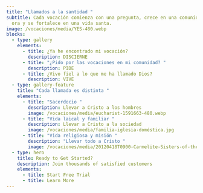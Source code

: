 ```yaml
---
title: "Llamados a la santidad "
subtitle: Cada vocación comienza con una pregunta, crece en una comunidad que
  ora y se fortalece en una vida santa.
image: /vocaciones/media/YES-480.webp
blocks:
  - type: gallery
    elements:
      - title: ¿Ya he encontrado mi vocación?
        description: DISCIERNE
      - title: "¿Pido por las vocaciones en mi comunidad? "
        description: PIDE
      - title: ¿Vivo fiel a lo que me ha llamado Dios?
        description: VIVE
  - type: gallery-feature
    title: "Cada llamada es distinta "
    elements:
      - title: "Sacerdocio "
        description: Llevar a Cristo a los hombres
        image: /vocaciones/media/eucharist-1591663-480.webp
      - title: "Vida laical y familiar "
        description: Llevar a Cristo a la sociedad
        image: /vocaciones/media/familia-iglesia-doméstica.jpg
      - title: "Vida religiosa y misión "
        description: "Llevar todo a Cristo "
        image: /vocaciones/media/20120418T0900-Carmelite-Sisters-of-the-Divine-Heart-of-Jesus-S-1196109-1.jpg
  - type: hero
    title: Ready to Get Started?
    description: Join thousands of satisfied customers
    elements:
      - title: Start Free Trial
      - title: Learn More
---
```

